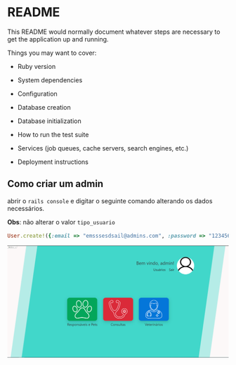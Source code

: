 # README

This README would normally document whatever steps are necessary to get the
application up and running.

Things you may want to cover:

* Ruby version

* System dependencies

* Configuration

* Database creation

* Database initialization

* How to run the test suite

* Services (job queues, cache servers, search engines, etc.)

* Deployment instructions


## Como criar um admin

abrir o `rails console` e digitar o seguinte comando alterando os dados necessários.

**Obs**:  não alterar o valor `tipo_usuario`

```ruby
User.create!({:email => "emsssesdsail@admins.com", :password => "123456", :tipo_usuario => :admin })
```


![image](docs/home.png) 
